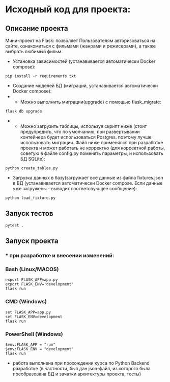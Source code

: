 # Исходный код для проекта:

## Описание проекта
Мини-проект на Flask: позволяет Пользователям авторизоваться на сайте,
ознакомиться с фильмами (жанрами и режисерами), а также выбрать любимый
фильм.
- Установка зависимостей (устанавивается автоматически Docker compose):
```shell
pip install -r requirements.txt
```

- Создание моделей БД (миграций, устанавивается автоматически Docker compose):
- - Можно выполнить миграции(upgrade) с помощью flask_migrate:
```shell
flask db upgrade
```
- - Можно загрузить таблицы, используя скрипт ниже (стоит предупредить, что
по умолчанию, при развертывании контейнера будет использоваться Postgres.
поэтому лучше использовать миграции. Файл ниже применялся при разработке
проекта и может работать не корректно (для корректной работы, советую 
в файле config.py поменять параметры, и использовать БД SQLite):
```shell
python create_tables.py
```

- Загрузка данных в базу(загружает все данные из файла fixtures.json в БД
(устанавивается автоматически Docker compose. Если данные уже загружены - выводит
соответсвующее сообщение):
```shell
python load_fixture.py
```

## Запуск тестов
```shell
pytest .
```


## Запуск проекта
### * при разработке и внесении изменений:

### Bash (Linux/MACOS)
```shell
export FLASK_APP=app.py
export FLASK_ENV='development'
flask run
```

### CMD (Windows)
```shell
set FLASK_APP=app.py
set FLASK_ENV=development
flask run
```

### PowerShell (Windows)
```shell
$env:FLASK_APP = "run"
$env:FLASK_ENV = "development"
flask run
```

- работа выполнена при прохождении курса по Python Backend разработке (в частности,
был дан json-файл, из которого была преобразована БД и зачатки архитектуры проекта,
тесты)
